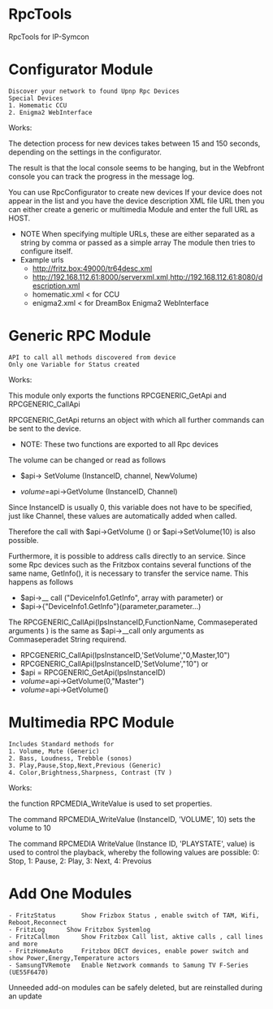 # RpcTools
RpcTools for IP-Symcon


# Configurator Module 

	Discover your network to found Upnp Rpc Devices
	Special Devices 
	1. Homematic CCU
	2. Enigma2 WebInterface
  

Works:

The detection process for new devices takes between 15 and 150 seconds, 
depending on the settings in the configurator. 

The result is that the local console seems to be hanging, but in the 
Webfront console you can track the progress in the message log.
 
You can use RpcConfigurator to create new devices 
If your device does not appear in the list and you have the device 
description XML file URL then you can either create a generic or multimedia
Module and enter the full URL as HOST. 
- NOTE When specifying multiple URLs, these are either separated as a string by comma or passed as a simple array
The module then tries to configure itself.
- Example urls
	- http://fritz.box:49000/tr64desc.xml
	- http://192.168.112.61:8000/serverxml.xml,http://192.168.112.61:8080/description.xml
	- homematic.xml < for CCU
	- enigma2.xml < for DreamBox Enigma2 WebInterface


# Generic RPC Module 
	API to call all methods discovered from device
	Only one Variable for Status created

Works:

This module only exports the functions RPCGENERIC_GetApi and RPCGENERIC_CallApi

RPCGENERIC_GetApi returns an object with which all further commands can be sent to the device.
- NOTE: These two functions are exported to all Rpc devices

The volume can be changed or read as follows

- $api-> SetVolume (InstanceID, channel, NewVolume)

- $volume=$api->GetVolume (InstanceID, Channel)

Since InstanceID is usually 0, this variable does not have to be specified, just
like Channel, these values are automatically added when called.

Therefore the call with $api->GetVolume () or $api->SetVolume(10) is also
possible.

Furthermore, it is possible to address calls directly to an service. Since some Rpc devices such
as the Fritzbox contains several functions of the same name, GetInfo(), it is
necessary to transfer the service name. This happens as follows
- $api->__ call ("DeviceInfo1.GetInfo", array with parameter)
or
- $api->{"DeviceInfo1.GetInfo"}(parameter,parameter...)

The RPCGENERIC_CallApi(IpsInstanceID,FunctionName, Commaseperated arguments ) is the same as $api->__call only arguments as Commaseperadet String requirend.
- RPCGENERIC_CallApi(IpsInstanceID,'SetVolume',"0,Master,10")
- RPCGENERIC_CallApi(IpsInstanceID,'SetVolume',"10")
or
- $api = RPCGENERIC_GetApi(IpsInstanceID)
- $volume=$api->GetVolume(0,"Master")
- $volume=$api->GetVolume()
 
  	

# Multimedia RPC Module 
	Includes Standard methods for
	1. Volume, Mute (Generic)
	2. Bass, Loudness, Trebble (sonos)
	3. Play,Pause,Stop,Next,Previous (Generic)
	4. Color,Brightness,Sharpness, Contrast (TV )


Works:

the function RPCMEDIA_WriteValue is used to set properties.

The command RPCMEDIA_WriteValue (InstanceID, 'VOLUME', 10) sets the volume to 10

The command RPCMEDIA WriteValue (Instance ID, 'PLAYSTATE', value)
is used to control the playback, whereby the following values are possible: 
0: Stop, 1: Pause, 2: Play, 3: Next, 4: Prevoius	


# Add One Modules
	- FritzStatus		Show Frizbox Status , enable switch of TAM, Wifi, Reboot,Reconnect 
	- FritzLog		Show Fritzbox Systemlog
	- FritzCallmon		Show Fritzbox Call list, aktive calls , call lines and more
	- FritzHomeAuto		Fritzbox DECT devices, enable power switch and show Power,Energy,Temperature actors 
	- SamsungTVRemote	Enable Netzwork commands to Samung TV F-Series (UE55F6470)
	
Unneeded add-on modules can be safely deleted, but are reinstalled during an update
